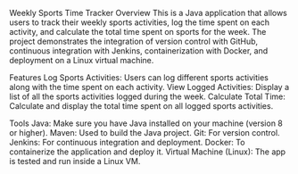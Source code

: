 Weekly Sports Time Tracker
Overview
This is a Java application that allows users to track their weekly sports activities, log the time spent on each activity, and calculate the total time spent on sports for the week. The project demonstrates the integration of version control with GitHub, continuous integration with Jenkins, containerization with Docker, and deployment on a Linux virtual machine.

Features
Log Sports Activities: Users can log different sports activities along with the time spent on each activity.
View Logged Activities: Display a list of all the sports activities logged during the week.
Calculate Total Time: Calculate and display the total time spent on all logged sports activities.

Tools
Java: Make sure you have Java installed on your machine (version 8 or higher).
Maven: Used to build the Java project.
Git: For version control.
Jenkins: For continuous integration and deployment.
Docker: To containerize the application and deploy it.
Virtual Machine (Linux): The app is tested and run inside a Linux VM.
